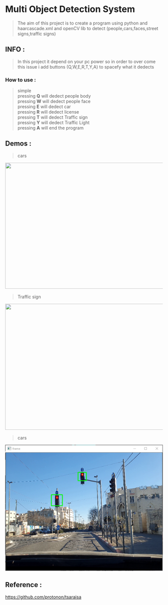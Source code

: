 # Multi Object Detection System
>The aim of this project is to create a program using python and haarcascade.xml and openCV lib to detect (people,cars,faces,street signs,traffic signs)

## INFO :
>In this project it depend on your pc power so in order to over come this issue i add buttons (Q,W,E,R,T,Y,A) to spacefy what it dedects
### How to use :
>simple<br/>
>pressing **Q** will dedect people body<br/>
>pressing **W** will dedect people face<br/>
>pressing **E** will dedect car<br/>
>pressing **R** will dedect license<br/>
>pressing **T** will dedect Traffic sign<br/>
>pressing **Y** will dedect Traffic Light<br/>
>pressing **A** will end the program<br/>

## Demos :
>cars<br/>
<img src="https://github.com/Khalididies/Multi-Object-Detection-System/blob/main/Images/cars.png" width="600" height="403">

>Traffic sign<br/>
<img src="https://github.com/Khalididies/Multi-Object-Detection-System/blob/main/Images/Traffic%20sign.png" width="600" height="403">

>cars<br/>
<img src="https://github.com/Khalididies/Multi-Object-Detection-System/blob/main/Images/traffic%20Lights.png" width="600" height="403">

## Reference : 
https://github.com/protonon/tsaraisa
